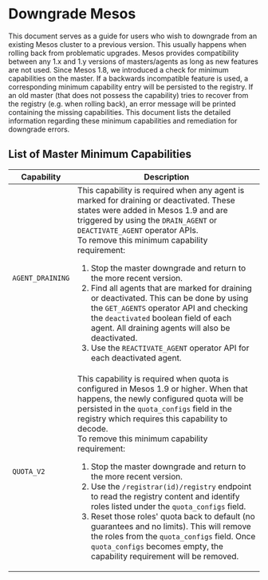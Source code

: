 # Downgrade Mesos

This document serves as a guide for users who wish to downgrade from an
existing Mesos cluster to a previous version. This usually happens when
rolling back from problematic upgrades. Mesos provides compatibility
between any 1.x and 1.y versions of masters/agents as long as new features
are not used. Since Mesos 1.8, we introduced a check for minimum capabilities
on the master. If a backwards incompatible feature is used, a corresponding
minimum capability entry will be persisted to the registry. If an old master
(that does not possess the capability) tries to recover from the registry
(e.g. when rolling back), an error message will be printed containing the
missing capabilities. This document lists the detailed information regarding
these minimum capabilities and remediation for downgrade errors.


## List of Master Minimum Capabilities

<table class="table table-striped">
<thead>
<tr><th>Capability</th><th>Description</th>
</thead>

<tr>
  <td>
    <code>AGENT_DRAINING</code>
  </td>
  <td>
    This capability is required when any agent is marked for draining
    or deactivated.  These states were added in Mesos 1.9 and are
    triggered by using the <code>DRAIN_AGENT</code> or
    <code>DEACTIVATE_AGENT</code> operator APIs.
    <br/>
    To remove this minimum capability requirement:
    <ol>
      <li>
        Stop the master downgrade and return to the more recent version.
      </li>
      <li>
        Find all agents that are marked for draining or deactivated.
        This can be done by using the <code>GET_AGENTS</code> operator
        API and checking the <code>deactivated</code> boolean field of
        each agent.  All draining agents will also be deactivated.
      </li>
      <li>
        Use the <code>REACTIVATE_AGENT</code> operator API for each
        deactivated agent.
      </li>
    </ol>
  </td>
</tr>

<tr>
  <td>
    <code>QUOTA_V2</code>
  </td>
  <td>
    This capability is required when quota is configured in Mesos 1.9 or
    higher. When that happens, the newly configured quota will be persisted
    in the <code>quota_configs</code> field in the registry which requires this
    capability to decode.
    <br/>
    To remove this minimum capability requirement:
    <ol>
      <li>
        Stop the master downgrade and return to the more recent version.
      </li>
      <li>
        Use the <code>/registrar(id)/registry</code> endpoint to read the
        registry content and identify roles listed under the
        <code>quota_configs</code> field.
      </li>
      <li>
        Reset those roles' quota back to default (no guarantees and no limits).
        This will remove the roles from the <code>quota_configs</code> field.
        Once <code>quota_configs</code> becomes empty, the capability
        requirement will be removed.
      </li>
    </ol>
  </td>
</tr>
</table>
